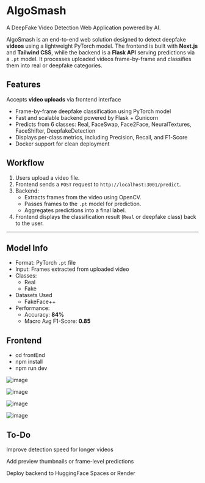 # AlgoSmash  
A DeepFake Video Detection Web Application powered by AI.

AlgoSmash is an end-to-end web solution designed to detect deepfake **videos** using a lightweight PyTorch model. The frontend is built with **Next.js** and **Tailwind CSS**, while the backend is a **Flask API** serving predictions via a `.pt` model. It processes uploaded videos frame-by-frame and classifies them into real or deepfake categories.


## Features

 Accepts **video uploads** via frontend interface
- Frame-by-frame deepfake classification using PyTorch model
- Fast and scalable backend powered by Flask + Gunicorn
- Predicts from 6 classes: Real, FaceSwap, Face2Face, NeuralTextures, FaceShifter, DeepfakeDetection
- Displays per-class metrics, including Precision, Recall, and F1-Score
- Docker support for clean deployment

## Workflow

1. Users upload a video file.
2. Frontend sends a `POST` request to `http://localhost:3001/predict`.
3. Backend:
   - Extracts frames from the video using OpenCV.
   - Passes frames to the `.pt` model for prediction.
   - Aggregates predictions into a final label.
4. Frontend displays the classification result (`Real` or deepfake class) back to the user.

---

## Model Info

- Format: PyTorch `.pt` file
- Input: Frames extracted from uploaded video
- Classes:
  - Real
  - Fake
- Datasets Used
  - FakeFace++
- Performance:
  - Accuracy: **84%**
  - Macro Avg F1-Score: **0.85**
## Frontend 

- cd frontEnd
- npm install
- npm run dev


![image](https://github.com/user-attachments/assets/c079efbd-4fec-4a4f-8193-97baf04a5a75)

![image](https://github.com/user-attachments/assets/a1e7d038-0db4-4a85-8e50-e627fea9916d)

![image](https://github.com/user-attachments/assets/372a1d78-88de-4149-bd90-09f88b488843)

![image](https://github.com/user-attachments/assets/cd2b2342-50c7-4b38-a977-1ada4e21286c)


 ## To-Do
 
 Improve detection speed for longer videos

 Add preview thumbnails or frame-level predictions

 Deploy backend to HuggingFace Spaces or Render





